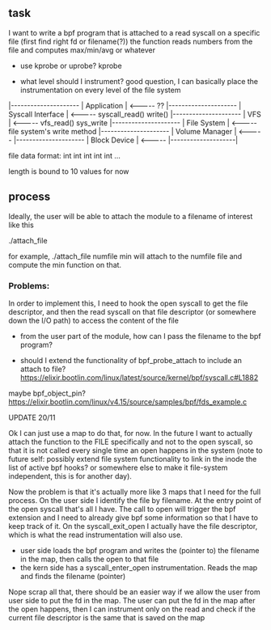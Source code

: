 ## task

I want to write a bpf program that is attached to a read syscall on a specific file (first find right fd or filename(?))
the function reads numbers from the file and computes max/min/avg or whatever

- use kprobe or uprobe?
kprobe

- what level should I instrument?
good question, I can basically place the instrumentation on every level of the file system

|---------------------
|  Application       |   <----- ??
|---------------------
| Syscall Interface  |   <----- syscall_read() write()
|---------------------
|     VFS            |   <----- vfs_read() sys_write
|---------------------
|  File System       |   <----- file system's write method
|---------------------
|  Volume Manager    |   <-----
|---------------------
|   Block Device     |   <-----
|--------------------|

file data format:
int int int int int ...

length is bound to 10 values for now

## process

Ideally, the user will be able to attach the module to a filename of interest like this

./attach_file <filename> <function>

for example, ./attach_file numfile min
will attach to the numfile file and compute the min function on that.

### Problems:
In order to implement this, I need to hook the open syscall to get the file descriptor, and then the read syscall on that file descriptor (or somewhere down the I/O path) to access the content of the file

- from the user part of the module, how can I pass the filename to the bpf program?

- should I extend the functionality of bpf_probe_attach to include an attach to file?
https://elixir.bootlin.com/linux/latest/source/kernel/bpf/syscall.c#L1882

maybe bpf_object_pin?
https://elixir.bootlin.com/linux/v4.15/source/samples/bpf/fds_example.c

UPDATE 20/11

Ok I can just use a map to do that, for now. In the future I want to actually attach the function to the FILE specifically and not to the open syscall, so that it is not called every single time an open happens in the system (note to future self: possibly extend file system functionality to link in the inode the list of active bpf hooks? or somewhere else to make it file-system independent, this is for another day).

Now the problem is that it's actually more like 3 maps that I need for the full process.
On the user side I identify the file by filename. At the entry point of the open syscall that's all I have.
The call to open will trigger the bpf extension and I need to already give bpf some information so that I have to keep track of it. On the syscall_exit_open I actually have the file descriptor, which is what the read instrumentation will also use.

- user side loads the bpf program and writes the (pointer to) the filename in the map, then calls the open to that file
- the kern side has a syscall_enter_open instrumentation. Reads the map and finds the filename (pointer)

Nope scrap all that, there should be an easier way if we allow the user from user side to put the fd in the map.
The user can put the fd in the map after the open happens, then I can instrument only on the read and check if the current file descriptor is the same that is saved on the map
